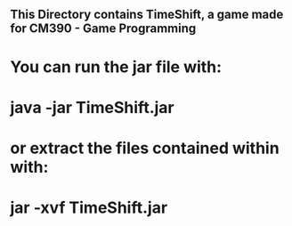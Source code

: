 ## This Directory contains TimeShift, a game made for CM390 - Game Programming

# You can run the jar file with:

# java -jar TimeShift.jar

# or extract the files contained within with:

# jar -xvf TimeShift.jar
